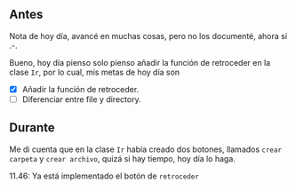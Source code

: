 ## Antes
Nota de hoy día, avancé en muchas cosas, pero no los documenté, ahora sí .-.

Bueno, hoy día pienso solo pienso añadir la función de retroceder en la clase `Ir`, por lo cual, mis metas de hoy día son
- [x] Añadir la función de retroceder.
- [ ] Diferenciar entre file y directory.

## Durante
Me di cuenta que en la clase `Ir` había creado dos botones, llamados `crear carpeta` y `crear archivo`, quizá si hay tiempo, hoy día lo haga.

11.46: Ya está implementado el botón de `retroceder`
